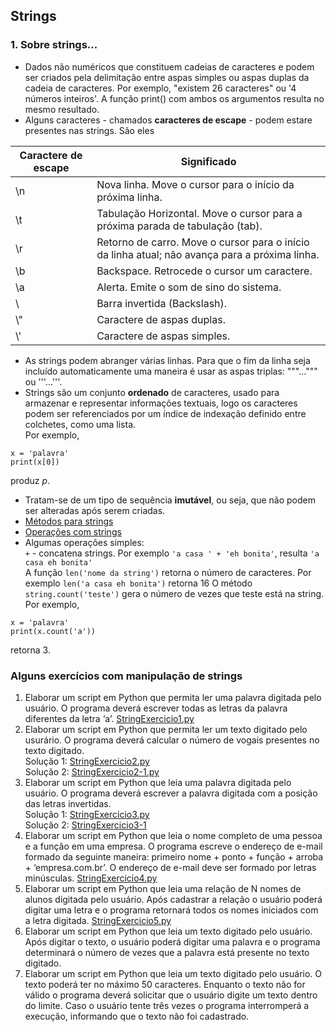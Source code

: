 ## Strings 

### 1. Sobre strings...
- Dados não numéricos que constituem cadeias de caracteres e podem ser criados pela delimitação entre aspas simples ou aspas duplas da cadeia de caracteres. Por exemplo, "existem 26 caracteres" ou '4 números inteiros'. A função print() com ambos os argumentos resulta no mesmo resultado.
- Alguns caracteres - chamados **caracteres de escape** - podem estare presentes nas strings. São eles

| Caractere de escape | Significado |
| ------------------- | ----------- |
| \n |  Nova linha. Move o cursor para o início da próxima linha. |
| \t | Tabulação Horizontal. Move o cursor para a próxima parada de tabulação (tab). |
| \r | Retorno de carro. Move o cursor para o início da linha atual; não avança para a próxima linha. |
| \b | Backspace. Retrocede o cursor um caractere. |
| \a | Alerta. Emite o som de sino do sistema. |
| \ | Barra invertida (Backslash). |
| \\" | Caractere de aspas duplas. |
| \\' | Caractere de aspas simples. |

- As strings podem abranger várias linhas. Para que o fim da linha seja incluído automaticamente uma maneira é usar as aspas triplas: """...""" ou '''...'''. 
- Strings são um conjunto **ordenado** de caracteres, usado para armazenar e representar informações textuais, logo os caracteres podem ser referenciados por um índice de indexação definido entre colchetes, como uma lista.  
Por exemplo,  
```
x = 'palavra'
print(x[0])
``` 
produz *p*.
- Tratam-se de um tipo de sequência **imutável**, ou seja, que não podem ser alteradas após serem criadas.
- [Métodos para strings](https://docs.python.org/pt-br/3/library/stdtypes.html#textseq)  
- [Operações com strings](https://docs.python.org/pt-br/3/library/string.html?highlight=m%C3%A9todos%20string)
- Algumas operações simples:  
`+` - concatena strings. Por exemplo `'a casa ' + 'eh bonita'`, resulta `'a casa eh bonita'`  
A função `len('nome da string')` retorna o número de caracteres. Por exemplo `len('a casa eh bonita')` retorna 16 
O método `string.count('teste')` gera o número de vezes que teste está na string. Por exemplo,  
```
x = 'palavra'
print(x.count('a'))
```
retorna 3.

### Alguns exercícios com manipulação de strings
1. Elaborar um script em Python que permita ler uma palavra digitada pelo usuário. O programa deverá escrever todas as letras da palavra diferentes da letra ‘a’.  [StringExercicio1.py](https://github.com/claytonjasilva/prog_exemplos/blob/main/StringExercicio1.py)
2. Elaborar um script em Python que permita ler um texto digitado pelo usurário. O programa deverá calcular o número de vogais presentes no texto digitado.  
Solução 1: [StringExercicio2.py](https://github.com/claytonjasilva/prog_exemplos/blob/main/StringExercicio2.py)  
Solução 2: [StringExercicio2-1.py](https://github.com/claytonjasilva/prog_exemplos/blob/main/StringExercicio2-1.py)
3. Elaborar um script em Python que leia uma palavra digitada pelo usuário. O programa deverá escrever a palavra digitada com a posição das letras invertidas.  
Solução 1: [StringExercicio3.py](https://github.com/claytonjasilva/prog_exemplos/blob/main/StringExercicio3.py)  
Solução 2: [StringExercicio3-1](https://github.com/claytonjasilva/prog_exemplos/blob/main/StringExercicio3-1.py)  
4. Elaborar um script em Python que leia o nome completo de uma pessoa e a função em uma empresa. O programa escreve o endereço de e-mail formado da seguinte maneira: primeiro nome + ponto + função + arroba + ‘empresa.com.br’. O endereço de e-mail deve ser formado por letras minúsculas.
[StringExercicio4.py](https://github.com/claytonjasilva/prog_exemplos/blob/main/StringExercicio4.py)
5. Elaborar um script em Python que leia uma relação de N nomes de alunos digitada pelo usuário. Após cadastrar a relação o usuário poderá digitar uma letra e o programa retornará todos os nomes iniciados com a letra digitada. [StringExercicio5.py](https://github.com/claytonjasilva/prog_exemplos/blob/main/StringExercicio5.py)
6. Elaborar um script em Python que leia um texto digitado pelo usuário. Após digitar o texto, o usuário poderá digitar uma palavra e o programa determinará o número de vezes que a palavra está presente no texto digitado.
7. Elaborar um script em Python que leia um texto digitado pelo usuário. O texto poderá ter no máximo 50 caracteres. Enquanto o texto não for válido o programa deverá solicitar que o usuário digite um texto dentro do limite. Caso o usuário tente três vezes o programa interromperá a execução, informando que o texto não foi cadastrado.
